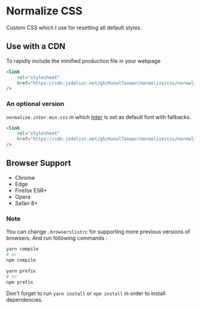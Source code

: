 # Normalize CSS

Custom CSS which I use for resetting all default styles.

## Use with a CDN

To rapidly include the minified production file in your webpage

```html
<link
    rel="stylesheet"
    href="https://cdn.jsdelivr.net/gh/KunalTanwar/normalize/css/normalize.min.css"
/>
```

### An optional version

_`normalize.inter.min.css`_ in which [Inter](https://github.com/rsms/inter) is set as default font with fallbacks.

```html
<link
    rel="stylesheet"
    href="https://cdn.jsdelivr.net/gh/KunalTanwar/normalize/css/normalize.inter.min.css"
/>
```

## Browser Support

-   Chrome
-   Edge
-   Firefox ESR+
-   Opera
-   Safari 8+

### Note

You can change `.browserslistrc` for supporting more previous versions of browsers. And run following commands :

```bash
yarn compile
# or
npm compile

yarn prefix
# or
npm prefix
```

Don't forget to run `yarn install` or `npm install` in order to install dependencies.
